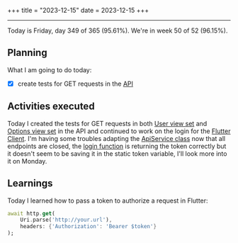 +++
title = "2023-12-15"
date = 2023-12-15
+++

---

Today is Friday, day 349 of 365 (95.61%). We're in week 50 of 52 (96.15%).

## Planning

What I am going to do today:

- [x] create tests for GET requests in the [API](https://github.com/OmnicodeSolutions/luisa_drf_tutorial)

## Activities executed

Today I created the tests for GET requests in both [User view set](https://github.com/OmnicodeSolutions/luisa_drf_tutorial/blob/a24871884614fb0e5edf43319e2212dfbaff8599/tutorial/snippets/tests/test_views.py#L137C1-L152C67) and [Options view set](https://github.com/OmnicodeSolutions/luisa_drf_tutorial/blob/a24871884614fb0e5edf43319e2212dfbaff8599/tutorial/snippets/tests/test_views.py#L155C1-L170C67) in the API and continued to work on the login for the [Flutter Client](https://github.com/OmnicodeSolutions/luisa_drf_flutter_client/tree/login). I'm having some troubles adapting the [ApiService class](https://github.com/OmnicodeSolutions/luisa_drf_flutter_client/blob/login/lib/api_service.dart) now that all endpoints are closed, the [login function](https://github.com/OmnicodeSolutions/luisa_drf_flutter_client/blob/89bc061fa5fab5cdfcb0fb17db468cc2e2e2d848/lib/login.dart#L16C3-L34C4) is returning the token correctly but it doesn't seem to be saving it in the static token variable, I'll look more into it on Monday.

## Learnings

Today I learned how to pass a token to authorize a request in Flutter:

```dart
await http.get(
    Uri.parse('http://your.url'),
    headers: {'Authorization': 'Bearer $token'}
);
```

